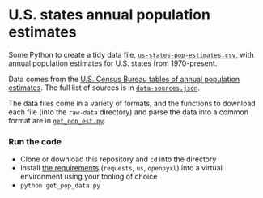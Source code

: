 # U.S. states annual population estimates
Some Python to create a tidy data file, [`us-states-pop-estimates.csv`](us-states-pop-estimates.csv), with annual population estimates for U.S. states from 1970-present.

Data comes from the [U.S. Census Bureau tables of annual population estimates](https://www2.census.gov/programs-surveys/popest/). The full list of sources is in [`data-sources.json`](data-sources.json).

The data files come in a variety of formats, and the functions to download each file (into the `raw-data` directory) and parse the data into a common format are in [`get_pop_est.py`](get_pop_est.py).

### Run the code
- Clone or download this repository and `cd` into the directory
- Install [the requirements](requirements.txt) (`requests`, `us`, `openpyxl`) into a virtual environment using your tooling of choice
- `python get_pop_data.py`
